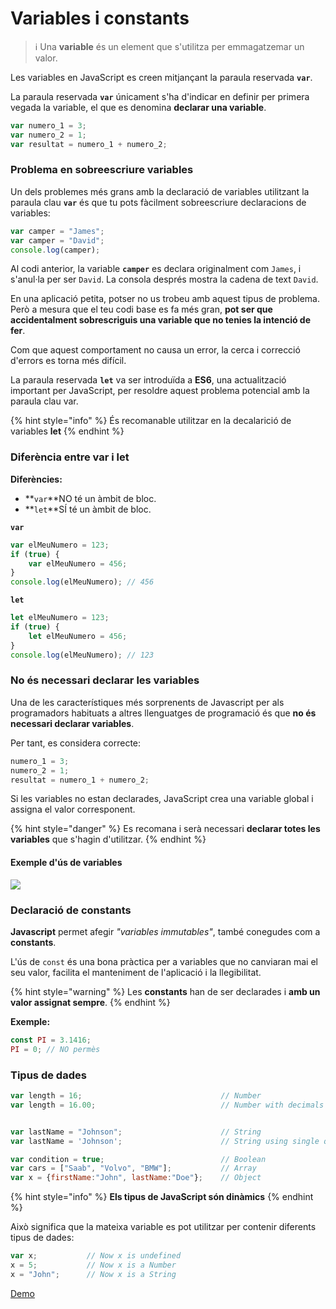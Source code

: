 # Variables i constants

> ℹ️ Una **variable** és un element que s'utilitza per emmagatzemar un valor.&#x20;

Les variables en JavaScript es creen mitjançant la paraula reservada **`var`**.

La paraula reservada **`var`** únicament s'ha d'indicar en definir per primera vegada la variable, el que es denomina **declarar una variable**.

```javascript
var numero_1 = 3;
var numero_2 = 1;
var resultat = numero_1 + numero_2;
```

### Problema en sobreescriure variables

Un dels problemes més grans amb la declaració de variables utilitzant la paraula clau **`var`** és que tu pots fàcilment sobreescriure declaracions de variables:

```javascript
var camper = "James";
var camper = "David"; 
console.log(camper); 
```

Al codi anterior, la variable **`camper`** es declara originalment com `James`, i s'anul·la per ser `David`. La consola després mostra la cadena de text `David`.

En una aplicació petita, potser no us trobeu amb aquest tipus de problema. Però a mesura que el teu codi base es fa més gran, **pot ser que accidentalment sobrescriguis una variable que no tenies la intenció de fer**.&#x20;

Com que aquest comportament no causa un error, la cerca i correcció d'errors es torna més difícil.

La paraula reservada **`let`** va ser introduïda a **ES6**, una actualització important per JavaScript, per resoldre aquest problema potencial amb la paraula clau var.

{% hint style="info" %}
És recomanable utilitzar en la decalarició de variables **let**
{% endhint %}

### Diferència entre var i let

**Diferències:**

* **`var`**NO té un àmbit de bloc.
* **`let`**SÍ té un àmbit de bloc.

**`var`**

```javascript
var elMeuNumero = 123;
if (true) {
    var elMeuNumero = 456;
}
console.log(elMeuNumero); // 456
```

**`let`**

```javascript
let elMeuNumero = 123;
if (true) {
    let elMeuNumero = 456;
}
console.log(elMeuNumero); // 123
```

### No és necessari declarar les variables

Una de les característiques més sorprenents de Javascript per als programadors habituats a altres llenguatges de programació és que **no és necessari declarar variables**.&#x20;

Per tant, es considera correcte:

```javascript
numero_1 = 3;
numero_2 = 1;
resultat = numero_1 + numero_2;
```

Si les variables no estan declarades, JavaScript crea una variable global i assigna el valor corresponent.

{% hint style="danger" %}
Es recomana i serà necessari **declarar totes les variables** que s'hagin d'utilitzar.
{% endhint %}

#### Exemple d'ús de variables

![](https://lh4.googleusercontent.com/YNgVRrd-Hsg91VoyPXj-0meHOVx1lGmn6lGhkkSVPsXTTzPfC6QFMm5Cl47LNn5d6WBC1KMAZk8fe-TGNIAW98qlEasUlrFD5sonGkpnfx1F\_qmOdYFEa4kFhguLiOK77dI9GcJoZQ)

### Declaració de constants

**Javascript** permet afegir _"variables immutables"_, també conegudes com a **constants**.

L'ús de `const` és una bona pràctica per a variables que no canviaran mai el seu valor, facilita el manteniment de l'aplicació i la llegibilitat.

{% hint style="warning" %}
Les **constants** han de ser declarades i **amb un valor assignat sempre**.
{% endhint %}

**Exemple:**

```javascript
const PI = 3.1416;
PI = 0; // NO permès
```

### Tipus de dades

```javascript
var length = 16;                               // Number
var length = 16.00;                            // Number with decimals


var lastName = "Johnson";                      // String
var lastName = 'Johnson';                      // String using single quotes

var condition = true;                          // Boolean
var cars = ["Saab", "Volvo", "BMW"];           // Array
var x = {firstName:"John", lastName:"Doe"};    // Object

```



{% hint style="info" %}
**Els tipus de JavaScript són dinàmics**
{% endhint %}

Això significa que la mateixa variable es pot utilitzar per contenir diferents tipus de dades:

```javascript
var x;           // Now x is undefined
x = 5;           // Now x is a Number
x = "John";      // Now x is a String
```

[Demo](https://www.w3schools.com/js/tryit.asp?filename=tryjs\_datatypes\_dynamic)

